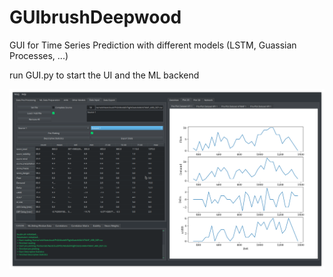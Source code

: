 # GUIbrushDeepwood
GUI for Time Series Prediction with different models (LSTM, Guassian Processes, ...)

run GUI.py to start the UI and the ML backend

![GUI](screenshot.png)

